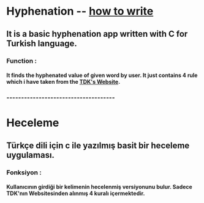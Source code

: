 # Hyphenation  -- [how to write](https://ogun.me/)
## It is a basic hyphenation app written with C for Turkish language.

### Function : 
#### It finds the hyphenated value of given word by user. It just contains 4 rule which i have taken from the [TDK's Website](http://www.tdk.gov.tr/index.php?id=208:Hece..&option=com_content).

### -------------------------------------

# Heceleme
## Türkçe dili için c ile yazılmış basit bir heceleme uygulaması.
	
### Fonksiyon : 
#### Kullanıcının girdiği bir kelimenin hecelenmiş versiyonunu bulur. Sadece TDK'nın Websitesinden alınmış 4 kuralı içermektedir.